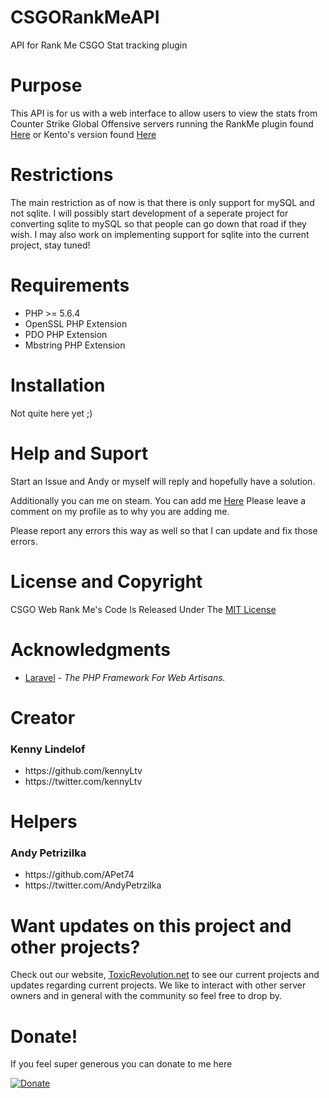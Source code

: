 # CSGORankMeAPI
API for Rank Me CSGO Stat tracking plugin

# Purpose
This API is for us with a web interface to allow users to view the stats from Counter Strike Global Offensive servers running the RankMe plugin found <a href='https://forums.alliedmods.net/showthread.php?p=1456869'>Here</a> or Kento's version found <a href="https://forums.alliedmods.net/showthread.php?t=290063">Here</a>

# Restrictions

The main restriction as of now is that there is only support for mySQL and not sqlite. I will possibly start development of a seperate project for converting sqlite to mySQL so that people can go down that road if they wish. I may also work on implementing support for sqlite into the current project, stay tuned!

# Requirements
* PHP >= 5.6.4
* OpenSSL PHP Extension
* PDO PHP Extension
* Mbstring PHP Extension
# Installation
Not quite here yet ;)


# Help and Suport

Start an Issue and Andy or myself will reply and hopefully have a solution.

Additionally you can me on steam. You can add me <a href="http://steamcommunity.com/id/kennyL_tv">Here</a> Please leave a comment on my profile as to why you are adding me.

Please report any errors this way as well so that I can update and fix those errors.

# License and Copyright

CSGO Web Rank Me's Code Is Released Under The <a href="https://github.com/ToxicRevolution/CSGORankMeReact/blob/master/LICENSE">MIT License</a>

# Acknowledgments
* [Laravel](https://laravel.com/) - *The PHP Framework For Web Artisans.*

# Creator

<h3>Kenny Lindelof</h3>
<ul>
	<li>https://github.com/kennyLtv</li>
	<li>https://twitter.com/kennyLtv</li>
</ul>

# Helpers

<h3> Andy Petrizilka </h3>
<ul>
	<li>https://github.com/APet74</li>
	<li>https://twitter.com/AndyPetrzilka</li>
</ul>

# Want updates on this project and other projects?

Check out our website, <a href="https://toxicrevolution.net">ToxicRevolution.net</a> to see our current projects and updates regarding current projects. We like to interact with other server owners and in general with the community so feel free to drop by.

# Donate!
If you feel super generous you can donate to me here

[![Donate](https://img.shields.io/badge/Donate-PayPal-green.svg)](https://www.paypal.me/kennyLtv)
